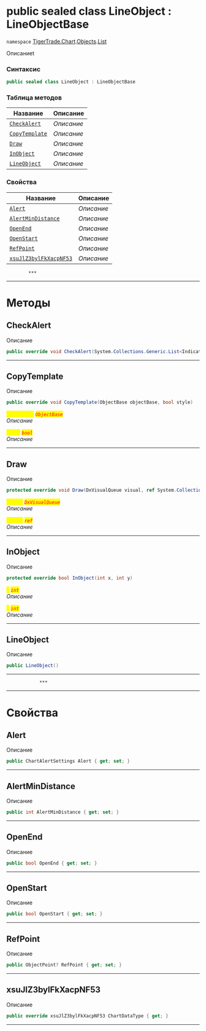 
# public sealed class LineObject : LineObjectBase
`namespace` [TigerTrade.Chart](../../../TigerTrade.Chart.md).[Objects](../../../TigerTrade.Chart/Objects.md).[List](../../../TigerTrade.Chart/Objects/List.md)



Описаниеt

### Синтаксис
```csharp
public sealed class LineObject : LineObjectBase
```


### Таблица методов
| Название | Описание |
| --- | --- |
| [`CheckAlert`](./LineObject.cs/Методы/CheckAlert.md) | *Описание* |
| [`CopyTemplate`](./LineObject.cs/Методы/CopyTemplate.md) | *Описание* |
| [`Draw`](./LineObject.cs/Методы/Draw.md) | *Описание* |
| [`InObject`](./LineObject.cs/Методы/InObject.md) | *Описание* |
| [`LineObject`](./LineObject.cs/Методы/LineObject.md) | *Описание* |

### Свойства
| Название | Описание |
| --- | --- |
| [`Alert`](./LineObject.cs/Свойства/Alert.md) | *Описание* |
| [`AlertMinDistance`](./LineObject.cs/Свойства/AlertMinDistance.md) | *Описание* |
| [`OpenEnd`](./LineObject.cs/Свойства/OpenEnd.md) | *Описание* |
| [`OpenStart`](./LineObject.cs/Свойства/OpenStart.md) | *Описание* |
| [`RefPoint`](./LineObject.cs/Свойства/RefPoint.md) | *Описание* |
| [`xsuJlZ3bylFkXacpNF53`](./LineObject.cs/Свойства/xsuJlZ3bylFkXacpNF53.md) | *Описание* |




            ***
  ***
  # Методы

## CheckAlert
Описание

```csharp
public override void CheckAlert(System.Collections.Generic.List<IndicatorBase> indicators)
```

***                

## CopyTemplate
Описание

```csharp
public override void CopyTemplate(ObjectBase objectBase, bool style)
```

<mark style="color:yellow;">`objectBase`</mark> <mark style="color:red;">*`ObjectBase`*</mark>  
 *Описание*  

<mark style="color:yellow;">`style`</mark> <mark style="color:red;">*`bool`*</mark>  
 *Описание*  


***                

## Draw
Описание

```csharp
protected override void Draw(DxVisualQueue visual, ref System.Collections.Generic.List<ObjectLabelInfo> labels)
```
<mark style="color:yellow;">`visual`</mark> <mark style="color:red;">*`DxVisualQueue`*</mark>  
 *Описание*  

<mark style="color:yellow;">`System`</mark> <mark style="color:red;">*`ref`*</mark>  
 *Описание*  


***                

## InObject
Описание

```csharp
protected override bool InObject(int x, int y)
```
<mark style="color:yellow;">`x`</mark> <mark style="color:red;">*`int`*</mark>  
 *Описание*  

<mark style="color:yellow;">`y`</mark> <mark style="color:red;">*`int`*</mark>  
 *Описание*  


***                

## LineObject
Описание

```csharp
public LineObject()
```

***                
                ***
  ***
  # Свойства

## Alert
Описание

```csharp
public ChartAlertSettings Alert { get; set; }
```
***

## AlertMinDistance
Описание

```csharp
public int AlertMinDistance { get; set; }
```
***

## OpenEnd
Описание

```csharp
public bool OpenEnd { get; set; }
```
***

## OpenStart
Описание

```csharp
public bool OpenStart { get; set; }
```
***

## RefPoint
Описание

```csharp
public ObjectPoint? RefPoint { get; set; }
```
***

## xsuJlZ3bylFkXacpNF53
Описание

```csharp
public override xsuJlZ3bylFkXacpNF53 ChartDataType { get; }
```
***

